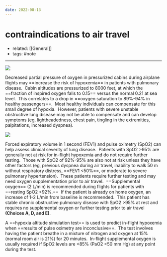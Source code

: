 ```yaml
---
date: 2022-08-13
---
```


# contraindications to air travel

- related: [[General]]
- tags: #note
---

![](https://photos.thisispiggy.com/file/wikiFiles/20220813104347.png)

Decreased partial pressure of oxygen in pressurized cabins during airplane flights may ==increase the risk of hypoxemia== in patients with pulmonary disease.  Cabin altitudes are pressurized to 8000 feet, at which the ==fraction of inspired oxygen falls to 0.15== versus the normal 0.21 at sea level.  This correlates to a drop in ==oxygen saturation to 89%-94% in healthy passengers==.  Most healthy individuals can compensate for this small degree of hypoxia.  However, patients with severe unstable obstructive lung disease may not be able to compensate and can develop symptoms (eg, lightheadedness, chest pain, tingling in the extremities, palpitations, increased dyspnea).

![](https://photos.thisispiggy.com/file/wikiFiles/20220813104437.png)

Forced expiratory volume in 1 second (FEV1) and pulse oximetry (SpO2) can help assess clinical severity of lung disease.  Patients with SpO2 >95% are generally not at risk for in-flight hypoxemia and do not require further testing.  Those with SpO2 of 92%-95% are also not at risk unless they have other factors (eg, previous dyspnea during air travel, inability to walk 50 m without respiratory distress, ==FEV1 <50%==, or moderate to severe pulmonary hypertension).  These patients require further testing and may need oxygen supplementation prior to air travel.  ==Supplemental oxygen== (2 L/min) is recommended during flights for patients with ==resting SpO2 <92%.==  If the patient is already on home oxygen, an increase of 1-2 L/min from baseline is recommended.  This patient has stable chronic obstructive pulmonary disease with SpO2 >95% at rest and requires no supplemental oxygen or further testing prior to air travel **(Choices A, D, and E)**.

A ==hypoxia altitude simulation test== is used to predict in-flight hypoxemia when ==results of pulse oximetry are inconclusive==.  The test involves having the patient breathe in a mixture of nitrogen and oxygen at 15% (normal room air is 21%) for 20 minutes.  In-flight supplemental oxygen is usually required if SpO2 levels are <85% (PaO2 <50 mm Hg) at any point during the test.
